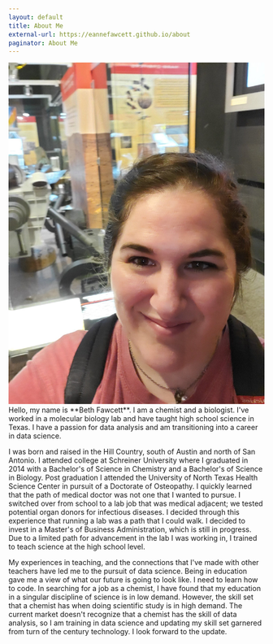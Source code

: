 ```yaml
---
layout: default
title: About Me
external-url: https://eannefawcett.github.io/about
paginator: About Me
---
```


<img src="/images/eannefawcett_headshot.jpg" class="left" />
Hello, my name is **Beth Fawcett**. I am a chemist and a biologist. I've worked in a molecular biology lab and have taught high school science in Texas. I have a passion for data analysis and am transitioning into a career in data science.

I was born and raised in the Hill Country, south of Austin and north of San Antonio. I attended college at Schreiner University where I graduated in 2014 with a Bachelor's of Science in Chemistry and a Bachelor's of Science in Biology. Post graduation I attended the University of North Texas Health Science Center in pursuit of a Doctorate of Osteopathy. I quickly learned that the path of medical doctor was not one that I wanted to pursue. I switched over from school to a lab job that was medical adjacent; we tested potential organ donors for infectious diseases. I decided through this experience that running a lab was a path that I could walk. I decided to invest in a Master's of Business Administration, which is still in progress. Due to a limited path for advancement in the lab I was working in, I trained to teach science at the high school level.

My experiences in teaching, and the connections that I've made with other teachers have led me to the pursuit of data science. Being in education gave me a view of what our future is going to look like. I need to learn how to code. In searching for a job as a chemist, I have found that my education in a singular discipline of science is in low demand. However, the skill set that a chemist has when doing scientific study is in high demand. The current market doesn't recognize that a chemist has the skill of data analysis, so I am training in data science and updating my skill set garnered from turn of the century technology. I look forward to the update.

